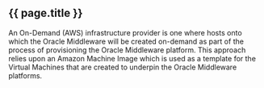 ## {{ page.title }}

An On-Demand (AWS) infrastructure provider is one where hosts onto which the Oracle Middleware will be created on-demand as part of the process of provisioning the Oracle Middleware platform. This approach relies upon an Amazon Machine Image which is used as a template for the Virtual Machines that are created to underpin the Oracle Middleware platforms.

